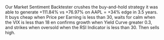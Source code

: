 Our Market Sentiment Backtester crushes the buy-and-hold strategy
it was able to generate +111.84% vs +76.97% on AAPL = +34% edge in 3.5 years.
It buys cheap when Price per Earning is less than 30, waits for calm  when the VIX is less than 18 en confirms growth when Yield Curve greater 0.3, and strikes when oversold when the RSI Indicator is less than 30. Then sells high.
